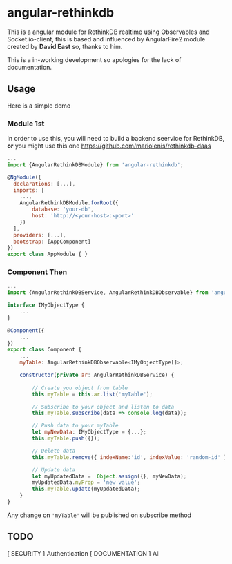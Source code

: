 # angular-rethinkdb
This is a angular module for RethinkDB realtime using Observables and Socket.io-client, this is based and influenced by AngularFire2 module created by 
__David East__ so, thanks to him. 

This is a in-working development so apologies for the lack of documentation.

## Usage
Here is a simple demo
### Module 1st
In order to use this, you will need to build a backend seervice for RethinkDB, __or__ you might use this one 
https://github.com/mariolenis/rethinkdb-daas
```js
...
import {AngularRethinkDBModule} from 'angular-rethinkdb';

@NgModule({
  declarations: [...],
  imports: [
    ...,
    AngularRethinkDBModule.forRoot({
        database: 'your-db',
        host: 'http://<your-host>:<port>'
    })
  ],
  providers: [...],
  bootstrap: [AppComponent]
})
export class AppModule { }

```

### Component Then
```js
...
import {AngularRethinkDBService, AngularRethinkDBObservable} from 'angular-rethinkdb';

interface IMyObjectType {
    ...
}

@Component({
    ...
})
export class Component {
    ...
    myTable: AngularRethinkDBObservable<IMyObjectType[]>;

    constructor(private ar: AngularRethinkDBService) {
        
        // Create you object from table
        this.myTable = this.ar.list('myTable');

        // Subscribe to your object and listen to data
        this.myTable.subscribe(data => console.log(data));

        // Push data to your myTable
        let myNewData: IMyObjectType = {...};
        this.myTable.push({});

        // Delete data 
        this.myTable.remove({ indexName:'id', indexValue: 'random-id' });

        // Update data 
        let myUpdatedData =  Object.assign({}, myNewData);
        myUpdatedData.myProp = 'new value';
        this.myTable.update(myUpdatedData);
    }
}
```
Any change on ```'myTable'``` will be published on subscribe method

## TODO
[ SECURITY ] Authentication 
[ DOCUMENTATION ] All